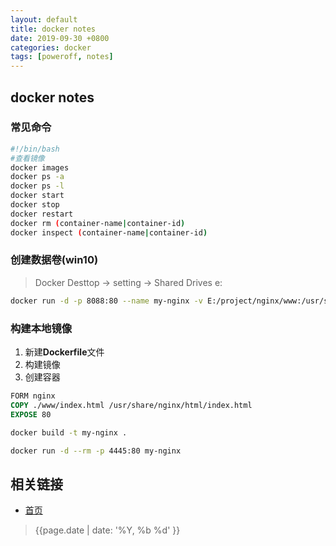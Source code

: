 ```yaml
---
layout: default
title: docker notes
date: 2019-09-30 +0800
categories: docker
tags: [poweroff, notes]
---
```


## docker notes

### 常见命令

```bash
#!/bin/bash
#查看镜像
docker images
docker ps -a
docker ps -l
docker start
docker stop
docker restart
docker rm (container-name|container-id)
docker inspect (container-name|container-id)

```

### 创建数据卷(win10)

> Docker Desttop -> setting -> Shared Drives e:

```bash
docker run -d -p 8088:80 --name my-nginx -v E:/project/nginx/www:/usr/share/nginx/html -v E:/project/nginx/conf/nginx.conf:/etc/nginx/nginx.conf -v E:/project/nginx/logs:/var/log/nginx nginx
```

### 构建本地镜像

1. 新建**Dockerfile**文件
2. 构建镜像
3. 创建容器

```Dockerfile
FORM nginx
COPY ./www/index.html /usr/share/nginx/html/index.html
EXPOSE 80

```

```bash
docker build -t my-nginx .
```

```bash
docker run -d --rm -p 4445:80 my-nginx
```

## 相关链接

* [首页](https://zhishan33.github.io/shanBlog/)

> {{page.date | date: '%Y, %b %d' }}
